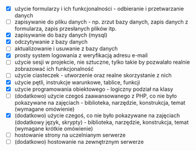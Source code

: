 
- [x] użycie formularzy i ich funkcjonalności - odbieranie i przetwarzanie danych
- [ ] zapisywanie do pliku danych - np. zrzut bazy danych, zapis danych z formularza, zapis przesłanych plików itp. 
- [x] zapisywanie do bazy danych (mysql)
- [x] odczytywanie z bazy danych
- [ ] aktualizowanie i usuwanie z bazy danych
- [x] prosty system logowania z weryfikacją adresu e-mail
- [ ] użycie sesji w projekcie, nie sztuczne, tylko takie by pozwalało realnie zobrazować ich funkcjonalność
- [ ] użycie ciasteczek - utworzenie oraz realne skorzystanie z nich
- [x] użycie pętli, instrukcje warunkowe, tablice, funkcji
- [x]  użycie programowania obiektowego - logiczny podział na klasy
- [ ] (dodatkowo) użycie czegoś zaawansowanego z PHP, co nie było pokazywane na zajęciach - biblioteka, narzędzie, konstrukcja, temat (wymagane omówienie)
- [x] (dodatkowo) użycie czegoś, co nie było pokazywane na zajęciach (dodatkowy język, skrypty) - biblioteka, narzędzie, konstrukcja, temat (wymagane krótkie omówienie)
- [ ] hostowanie strony na uczelnianym serwerze
- [ ] (dodatkowo) hostowanie na zewnętrznym serwerze